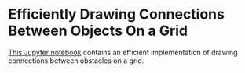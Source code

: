 # Efficiently Drawing Connections Between Objects On a Grid

[This Jupyter notebook](Connections.ipynb) contains an efficient implementation of drawing connections between obstacles on a grid.